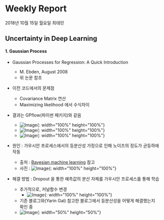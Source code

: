 # Weekly Report

2018년 10월 15일 월요일 최태민

## Uncertainty in Deep Learning

#### 1. Gaussian Process

- Gaussian Processes for Regression: A Quick Introduction

  - M. Ebden, August 2008
  - 위 논문 참조
- 이전 코드에서의 문제점

  - Covariance Matrix 연산
  - Maximizing likelihood 에서 수식차이
- 결과는 GPflow(파이썬 패키지)와 같음
  - ![Image](/home/taemin/weekly_reports/20181015/Figure_1.png){: width="100%" height="100%"}
  - ![Image](/home/taemin/weekly_reports/20181015/Figure_2.png){: width="100%" height="100%"}
  - ![Image](/home/taemin/weekly_reports/20181015/Figure_3.png){: width="100%" height="100%"}
- 원인 : 가우시안 프로세스에서의 등분산성 가정으로 인해 노이즈의 정도가 균등하에 작동
  - 출처 : [Bayesian machine learning](http://fastml.com/bayesian-machine-learning/) 참고
  - 사진 : ![Image](/home/taemin/weekly_reports/20181015/Figure_5.png){: width="100%" height="100%"}



- 해결 방법 :  Dropout 을 통한 예측값의 분산 자체를 가우시안 프로세스를 통해 학습
  - 추가적으로, 커널함수 변경
    - ![Image](/home/taemin/weekly_reports/20181015/Figure_7.png){: width="100%" height="100%"}
  - 기존 블로그와(Yarin Gal) 참고한 블로그에서 등분산성을 어떻게 해결했는지 확인 중
  - ![Image](/home/taemin/weekly_reports/20181015/Figure_6.png){: width="50%" height="50%"}







   





